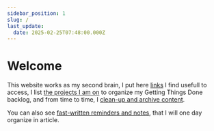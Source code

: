 ```yaml
---
sidebar_position: 1
slug: /
last_update:
  date: 2025-02-25T07:48:00.000Z
---
```


# Welcome 

This website works as my second brain, I put here [links](links) I find usefull to access, I list [the projects I am on](category/projects) to organize my Getting Things Done backlog, and from time to time, I [clean-up and archive content](category/archive).

You can also see [fast-written reminders and notes](category/notes), that I will one day organize in article.